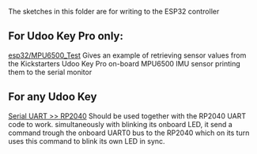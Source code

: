 The sketches in this folder are for writing to the ESP32 controller
## For Udoo Key Pro only:
[esp32/MPU6500_Test](https://github.com/opivankristovi/udoo-key-arduino/tree/main/esp32/MPU6500_Test_esp32)
  Gives an example of retrieving sensor values from the Kickstarters Udoo Key Pro on-board MPU6500 IMU sensor
  printing them to the serial monitor

## For any Udoo Key
[Serial UART >> RP2040](https://github.com/opivankristovi/udoo-key-arduino/tree/main/esp32/esp32ToPicoUART)
  Should be used together with the RP2040 UART code to work.
  simultaneously with blinking its onboard LED, it send a command trough the onboard UART0 bus to the RP2040 which on its turn       uses this command to blink its own LED in sync.

